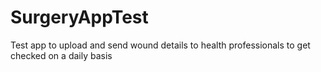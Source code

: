 # SurgeryAppTest
Test app to upload and send wound details to health professionals
to get checked on a daily basis
